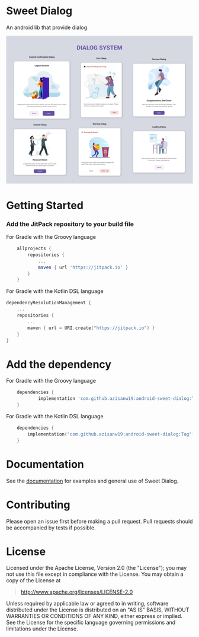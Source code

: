 # Sweet Dialog

An android lib that provide dialog

<img alt="Logo" src="image/Dialog.png" />

# Getting Started

### Add the JitPack repository to your build file

For Gradle with the Groovy language

```groovy
	allprojects {
		repositories {
			...
			maven { url 'https://jitpack.io' }
		}
	}
```

For Gradle with the Kotlin DSL language

```kotlin
dependencyResolutionManagement {
    ...
    repositories {
        ...
        maven { url = URI.create("https://jitpack.io") }
    }
}
```

# Add the dependency

For Gradle with the Groovy language

```groovy
	dependencies {
	        implementation 'com.github.azisanw19:android-sweet-dialog:Tag'
	}
```

For Gradle with the Kotlin DSL language

```kotlin
    dependencies {
        implementation("com.github.azisanw19:android-sweet-dialog:Tag")
    }
```

# Documentation

See the [documentation](https://github.com/azisanw19/android-sweet-dialog/wiki) for examples and general use of Sweet Dialog.

# Contributing

Please open an issue first before making a pull request. Pull requests should be accompanied by tests if possible.

# License

Licensed under the Apache License, Version 2.0 (the "License");
you may not use this file except in compliance with the License.
You may obtain a copy of the License at

> http://www.apache.org/licenses/LICENSE-2.0

Unless required by applicable law or agreed to in writing, software
distributed under the License is distributed on an "AS IS" BASIS,
WITHOUT WARRANTIES OR CONDITIONS OF ANY KIND, either express or implied.
See the License for the specific language governing permissions and
limitations under the License.